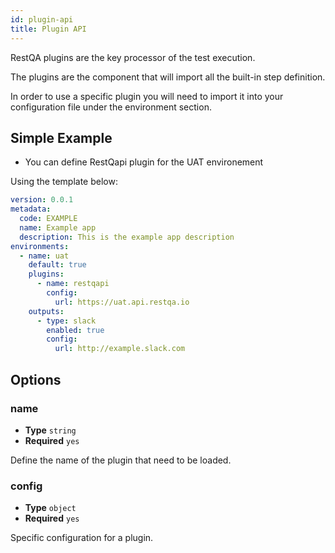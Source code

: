 ```yaml
---
id: plugin-api
title: Plugin API
---
```


RestQA plugins are the key processor of the test execution.

The plugins are the component that will import all the built-in step definition.

In order to use a specific plugin you will need to import it into your configuration file under the environment section.


## Simple Example

* You can define RestQapi plugin for the UAT environement

Using the template below:

```yaml {9-12}
version: 0.0.1
metadata:
  code: EXAMPLE
  name: Example app
  description: This is the example app description
environments:
  - name: uat
    default: true
    plugins:
      - name: restqapi
        config:
          url: https://uat.api.restqa.io
    outputs:
      - type: slack
        enabled: true
        config: 
          url: http://example.slack.com
```


## Options

### name

* **Type** `string`
* **Required** `yes`

Define the name of the plugin that need to be loaded. 

### config

* **Type** `object`
* **Required** `yes`

Specific configuration for a plugin.  


